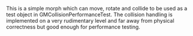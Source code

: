 This is a simple morph which can move, rotate and collide to be used as a test object in GMCollisionPerformanceTest.
The collision handling is implemented on a very rudimentary level and far away from physical correctness but good enough for performance testing.